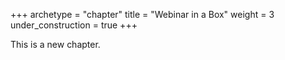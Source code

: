 +++
archetype = "chapter"
title = "Webinar in a Box"
weight = 3
under_construction = true
+++

This is a new chapter.